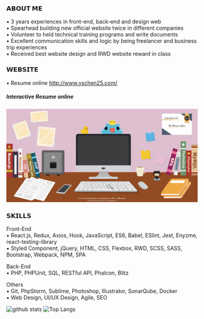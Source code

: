 ### 𝗔𝗕𝗢𝗨𝗧 𝗠𝗘
▪ 3 years experiences in front-end, back-end and design web <br/>
▪ Spearhead building new official website twice in different companies <br/>
▪ Volunteer to held technical training programs and write documents <br/>
▪ Excellent communication skills and logic by being freelancer and business trip experiences <br/>
▪ Received best website design and RWD website reward in class <br/>

### 𝗪𝗘𝗕𝗦𝗜𝗧𝗘
▪ Resume online
http://www.yschen25.com/

##### Interactive Resume online
<a href="http://www.yschen25.com/portfolio/interactiveResume/" target="_blank">
<img src="https://github.com/yschen25/Interactive_Resume/blob/master/Interactive_Resume_02.gif">
</a>

### 𝗦𝗞𝗜𝗟𝗟𝗦
Front-End <br/>
▪ React.js, Redux, Axios, Hook, JavaScript, ES6, Babel, ESlint, Jest, Enyzme, react-testing-library <br/>
▪ Styled Component, jQuery, HTML, CSS, Flexbox, RWD, SCSS, SASS, Bootstrap, Webpack, NPM, SPA <br/>

Back-End <br/>
▪ PHP, PHPUnit, SQL, RESTful API, Phalcon, Blitz <br/>

Others <br/>
▪ Git, PhpStorm, Sublime, Photoshop, Illustrator, SonarQube, Docker <br/>
▪ Web Design, UI/UX Design, Agile, SEO 

![github stats](https://github-readme-stats.vercel.app/api?username=yschen25&show_icons=true&theme=gruvbox)
![Top Langs](https://github-readme-stats.vercel.app/api/top-langs/?username=yschen25&hide=html&theme=gruvbox)
